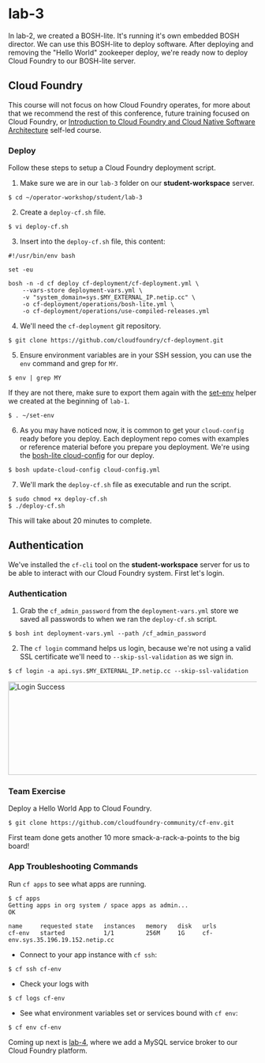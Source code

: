 # lab-3

In lab-2, we created a BOSH-lite.  It's running it's own embedded BOSH director.
We can use this BOSH-lite to deploy software.  After deploying and removing the
"Hello World" zookeeper deploy, we're ready now to deploy Cloud Foundry to our
BOSH-lite server.

## Cloud Foundry

This course will not focus on how Cloud Foundry operates, for more about that we
recommend the rest of this conference, future training focused on Cloud Foundry,
or [Introduction to Cloud Foundry and Cloud Native Software Architecture][mooc]
self-led course.

### Deploy

Follow these steps to setup a Cloud Foundry deployment script.

1. Make sure we are in our `lab-3` folder on our **student-workspace** server.

```
$ cd ~/operator-workshop/student/lab-3
```

2. Create a `deploy-cf.sh` file.

```
$ vi deploy-cf.sh
```

3. Insert into the `deploy-cf.sh` file, this content:

```
#!/usr/bin/env bash

set -eu

bosh -n -d cf deploy cf-deployment/cf-deployment.yml \
    --vars-store deployment-vars.yml \
    -v "system_domain=sys.$MY_EXTERNAL_IP.netip.cc" \
    -o cf-deployment/operations/bosh-lite.yml \
    -o cf-deployment/operations/use-compiled-releases.yml
```

4. We'll need the `cf-deployment` git repository.

```
$ git clone https://github.com/cloudfoundry/cf-deployment.git
```

5. Ensure environment variables are in your SSH session, you can use the `env`
command and grep for `MY`.

```
$ env | grep MY
```

If they are not there, make sure to export them again with the
[set-env][set-env] helper we created at the beginning of `lab-1`.

```
$ . ~/set-env
```

6. As you may have noticed now, it is common to get your `cloud-config` ready
before you deploy.  Each deployment repo comes with examples or reference
material before you prepare you deployment.  We're using the
[bosh-lite cloud-config][cf-cc] for our deploy.


```
$ bosh update-cloud-config cloud-config.yml
```

7. We'll mark the `deploy-cf.sh` file as executable and run the script.

```
$ sudo chmod +x deploy-cf.sh
$ ./deploy-cf.sh
```

This will take about 20 minutes to complete.

## Authentication

We've installed the `cf-cli` tool on the **student-workspace** server for us to
be able to interact with our Cloud Foundry system.  First let's login.

### Authentication

1. Grab the `cf_admin_password` from the `deployment-vars.yml` store we saved
all passwords to when we ran the `deploy-cf.sh` script.

```
$ bosh int deployment-vars.yml --path /cf_admin_password
```

2. The `cf login` command helps us login, because we're not using a valid SSL
certificate we'll need to `--skip-ssl-validation` as we sign in.

```
$ cf login -a api.sys.$MY_EXTERNAL_IP.netip.cc --skip-ssl-validation
```

<img src="https://github.com/starkandwayne/operator-workshop/raw/master/images/login-success.png" width="769" height="189" title="Login Success">

### Team Exercise

Deploy a Hello World App to Cloud Foundry.

```
$ git clone https://github.com/cloudfoundry-community/cf-env.git
```

First team done gets another 10 more smack-a-rack-a-points to the big board!

### App Troubleshooting Commands

Run `cf apps` to see what apps are running.

```
$ cf apps
Getting apps in org system / space apps as admin...
OK

name     requested state   instances   memory   disk   urls
cf-env   started           1/1         256M     1G     cf-env.sys.35.196.19.152.netip.cc
```

* Connect to your app instance with `cf ssh`:

```
$ cf ssh cf-env
```

* Check your logs with

```
$ cf logs cf-env
```
* See what environment variables set or services bound with `cf env`:

```
$ cf env cf-env
```

Coming up next is [lab-4][lab-4], where we add a MySQL service broker to our
Cloud Foundry platform.

[//]: # (Links)

[releases-page]: https://github.com/cloudfoundry/cf-deployment/releases
[lab-4]: https://github.com/starkandwayne/operator-workshop/tree/master/student/lab-4
[set-env]: https://github.com/starkandwayne/operator-workshop/tree/master/student/lab-1#set-env
[cf-cc]: https://github.com/cloudfoundry/cf-deployment/blob/master/iaas-support/bosh-lite/cloud-config.yml
[mooc]: https://courses.edx.org/courses/course-v1:LinuxFoundationX+LFS132x+1T2017/course/
